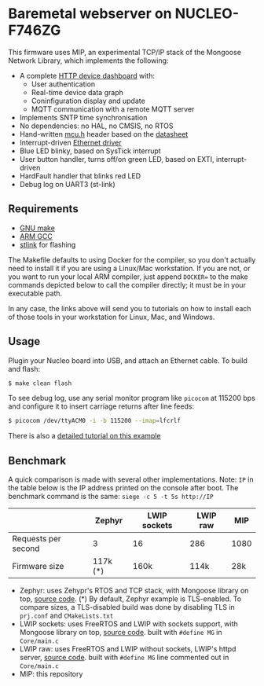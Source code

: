 # Baremetal webserver on NUCLEO-F746ZG

This firmware uses MIP, an experimental TCP/IP stack of the Mongoose Network Library,
which implements the following:

- A complete [HTTP device dashboard](../../device-dashboard) with:
  - User authentication
  - Real-time device data graph
  - Coninfiguration display and update
  - MQTT communication with a remote MQTT server
- Implements SNTP time synchronisation
- No dependencies: no HAL, no CMSIS, no RTOS
- Hand-written [mcu.h](mcu.h) header based on the [datasheet](https://www.st.com/resource/en/reference_manual/rm0385-stm32f75xxx-and-stm32f74xxx-advanced-armbased-32bit-mcus-stmicroelectronics.pdf)
- Interrupt-driven [Ethernet driver](../../../mip/driver_stm32.c)
- Blue LED blinky, based on SysTick interrupt
- User button handler, turns off/on green LED, based on EXTI, interrupt-driven 
- HardFault handler that blinks red LED
- Debug log on UART3 (st-link)

## Requirements

- [GNU make](http://mongoose.ws/tutorials/tools/#gnu-make)
- [ARM GCC](http://mongoose.ws/tutorials/tools/#arm-gcc)
- [stlink](http://mongoose.ws/tutorials/tools/#stlink) for flashing

The Makefile defaults to using Docker for the compiler, so you don't actually need to install it if you are using a Linux/Mac workstation. If you are not, or you want to run your local ARM compiler, just append `DOCKER=` to the make commands depicted below to call the compiler directly; it must be in your executable path.

In any case, the links above will send you to tutorials on how to install each of those tools in your workstation for Linux, Mac, and Windows.

## Usage

Plugin your Nucleo board into USB, and attach an Ethernet cable.
To build and flash:

```sh
$ make clean flash
```

To see debug log, use any serial monitor program like `picocom` at 115200 bps and configure it to insert carriage returns after line feeds:

```sh
$ picocom /dev/ttyACM0 -i -b 115200 --imap=lfcrlf
```

There is also a [detailed tutorial on this example](https://mongoose.ws/tutorials/stm32/nucleo-f746zg-baremetal/)

## Benchmark

A quick comparison is made with several other implementations.
Note: `IP` in the table below is the IP address printed on the console after
boot. The benchmark command is the same: `siege -c 5 -t 5s http://IP`

|                     | Zephyr   | LWIP sockets | LWIP raw | MIP  |
| ------------------- | -------- | ------------ | -------- | ---- |
| Requests per second | 3        | 16           | 286      | 1080 |
| Firmware size       | 117k (*) | 160k         | 114k     | 28k  |

- Zephyr: uses Zehypr's RTOS and TCP stack, with Mongoose library on top,
  [source code](https://github.com/cesanta/mongoose/tree/master/examples/zephyr/http-server).
  (*) By default, Zephyr example is TLS-enabled. To compare sizes, a TLS-disabled
  build was done by disabling TLS in `prj.conf` and `CMakeLists.txt`
- LWIP sockets: uses FreeRTOS and LWIP with sockets support, with Mongoose
  library on top, [source code](https://github.com/mongoose-examples/stm32-nucleo-f746z).
  built with `#define MG` in `Core/main.c`
- LWIP raw: uses FreeRTOS and LWIP without sockets, LWIP's httpd server,
  [source code](https://github.com/mongoose-examples/stm32-nucleo-f746z).
  built with `#define MG` line commented out in `Core/main.c`
- MIP: this repository

